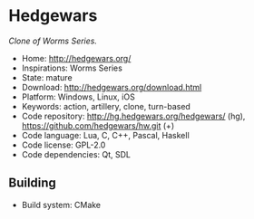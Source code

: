 # Hedgewars

_Clone of Worms Series._

- Home: http://hedgewars.org/
- Inspirations: Worms Series
- State: mature
- Download: http://hedgewars.org/download.html
- Platform: Windows, Linux, iOS
- Keywords: action, artillery, clone, turn-based
- Code repository: http://hg.hedgewars.org/hedgewars/ (hg), https://github.com/hedgewars/hw.git (+)
- Code language: Lua, C, C++, Pascal, Haskell
- Code license: GPL-2.0
- Code dependencies: Qt, SDL

## Building

- Build system: CMake

